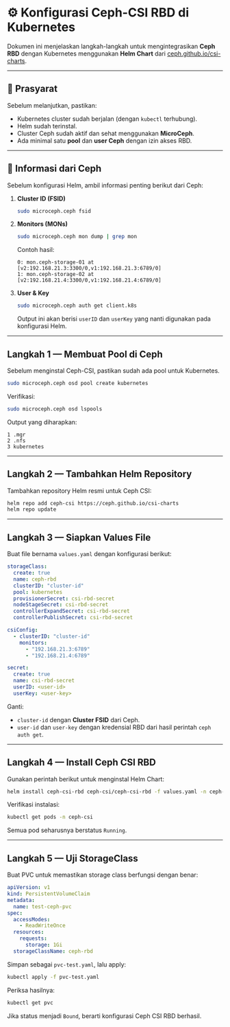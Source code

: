 # ⚙️ Konfigurasi Ceph-CSI RBD di Kubernetes

Dokumen ini menjelaskan langkah-langkah untuk mengintegrasikan **Ceph RBD** dengan Kubernetes menggunakan **Helm Chart** dari [ceph.github.io/csi-charts](https://ceph.github.io/csi-charts).

---

## 🧩 Prasyarat

Sebelum melanjutkan, pastikan:

- Kubernetes cluster sudah berjalan (dengan `kubectl` terhubung).  
- Helm sudah terinstal.  
- Cluster Ceph sudah aktif dan sehat menggunakan **MicroCeph**.  
- Ada minimal satu **pool** dan **user Ceph** dengan izin akses RBD.

---

## 🧭 Informasi dari Ceph

Sebelum konfigurasi Helm, ambil informasi penting berikut dari Ceph:

1. **Cluster ID (FSID)**  
   ```bash
   sudo microceph.ceph fsid
   ```

2. **Monitors (MONs)**  
   ```bash
   sudo microceph.ceph mon dump | grep mon
   ```
   Contoh hasil:
   ```
   0: mon.ceph-storage-01 at [v2:192.168.21.3:3300/0,v1:192.168.21.3:6789/0]
   1: mon.ceph-storage-02 at [v2:192.168.21.4:3300/0,v1:192.168.21.4:6789/0]
   ```

3. **User & Key**  
   ```bash
   sudo microceph.ceph auth get client.k8s
   ```
   Output ini akan berisi `userID` dan `userKey` yang nanti digunakan pada konfigurasi Helm.

---

## Langkah 1 — Membuat Pool di Ceph

Sebelum menginstal Ceph-CSI, pastikan sudah ada pool untuk Kubernetes.

```bash
sudo microceph.ceph osd pool create kubernetes
```

Verifikasi:

```bash
sudo microceph.ceph osd lspools
```

Output yang diharapkan:
```
1 .mgr
2 .nfs
3 kubernetes
```

---

## Langkah 2 — Tambahkan Helm Repository

Tambahkan repository Helm resmi untuk Ceph CSI:

```bash
helm repo add ceph-csi https://ceph.github.io/csi-charts
helm repo update
```

---

## Langkah 3 — Siapkan Values File

Buat file bernama `values.yaml` dengan konfigurasi berikut:

```yaml
storageClass:
  create: true
  name: ceph-rbd
  clusterID: "cluster-id"
  pool: kubernetes
  provisionerSecret: csi-rbd-secret
  nodeStageSecret: csi-rbd-secret
  controllerExpandSecret: csi-rbd-secret
  controllerPublishSecret: csi-rbd-secret

csiConfig:
  - clusterID: "cluster-id"
    monitors:
      - "192.168.21.3:6789"
      - "192.168.21.4:6789"

secret:
  create: true
  name: csi-rbd-secret
  userID: <user-id>
  userKey: <user-key>
```

Ganti:
- `cluster-id` dengan **Cluster FSID** dari Ceph.  
- `user-id` dan `user-key` dengan kredensial RBD dari hasil perintah `ceph auth get`.

---

## Langkah 4 — Install Ceph CSI RBD

Gunakan perintah berikut untuk menginstal Helm Chart:

```bash
helm install ceph-csi-rbd ceph-csi/ceph-csi-rbd -f values.yaml -n ceph-csi --create-namespace
```

Verifikasi instalasi:

```bash
kubectl get pods -n ceph-csi
```

Semua pod seharusnya berstatus `Running`.

---

## Langkah 5 — Uji StorageClass

Buat PVC untuk memastikan storage class berfungsi dengan benar:

```yaml
apiVersion: v1
kind: PersistentVolumeClaim
metadata:
  name: test-ceph-pvc
spec:
  accessModes:
    - ReadWriteOnce
  resources:
    requests:
      storage: 1Gi
  storageClassName: ceph-rbd
```

Simpan sebagai `pvc-test.yaml`, lalu apply:

```bash
kubectl apply -f pvc-test.yaml
```

Periksa hasilnya:

```bash
kubectl get pvc
```

Jika status menjadi `Bound`, berarti konfigurasi Ceph CSI RBD berhasil.

